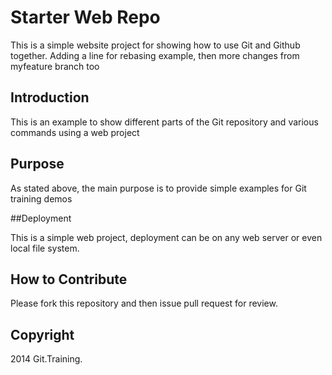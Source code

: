
# Starter Web Repo

This is a simple website project for showing how to use Git and Github together. Adding a line for rebasing example, then more changes from myfeature branch too

## Introduction

This is an example to show different parts of the Git repository and various commands using a web project

## Purpose

As stated above, the main purpose is to provide simple examples for Git training demos

##Deployment

This is a simple web project, deployment can be on any web server or even local file system.

## How to Contribute

Please fork this repository and then issue pull request for review.

## Copyright

2014 Git.Training.
